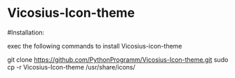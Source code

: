 # Vicosius-Icon-theme

#Installation:

exec the following commands to install Vicosius-icon-theme

git clone https://github.com/PythonProgramm/Vicosius-Icon-theme.git
sudo cp -r Vicosius-Icon-theme /usr/share/icons/
